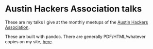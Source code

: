 # Austin Hackers Association talks

These are my talks I give at the monthly meetups of the [Austin Hackers
Association][AHA].

These are built with pandoc. There are generally PDF/HTML/whatever copies on my
site, [here](http://hacks.yi.org/rants.html).

[AHA]: http://wiki.austinhackers.org

